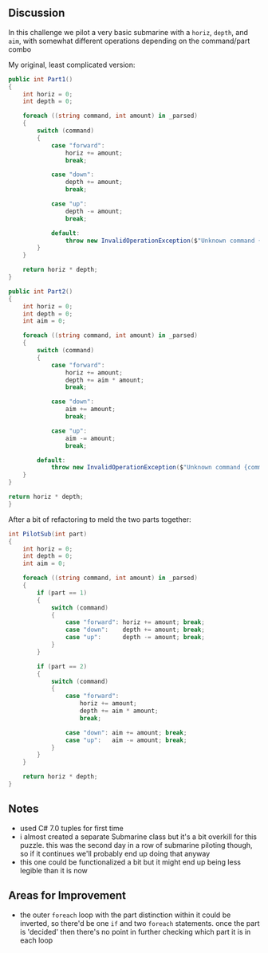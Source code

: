 ## Discussion

In this challenge we pilot a very basic submarine with a `horiz`, `depth`, and `aim`, with somewhat different operations depending on the command/part combo

My original, least complicated version:

```cs
public int Part1()
{
	int horiz = 0;
	int depth = 0;            

	foreach ((string command, int amount) in _parsed)
	{
		switch (command)
		{
			case "forward":
				horiz += amount;
				break;

			case "down":
				depth += amount;
				break;

			case "up":
				depth -= amount;
				break;

			default:
				throw new InvalidOperationException($"Unknown command {command}");
		}                
	}

	return horiz * depth;
}
```

```cs
public int Part2()
{
	int horiz = 0;
	int depth = 0;
	int aim = 0;

	foreach ((string command, int amount) in _parsed)
	{
		switch (command)
		{
			case "forward":
				horiz += amount;
				depth += aim * amount;
				break;

			case "down":
				aim += amount;
				break;

			case "up":
				aim -= amount;
				break;

		default:
			throw new InvalidOperationException($"Unknown command {command}");
	}
}

return horiz * depth;
}
```

After a bit of refactoring to meld the two parts together:

```cs
int PilotSub(int part)
{
	int horiz = 0;
	int depth = 0;
	int aim = 0;

	foreach ((string command, int amount) in _parsed)
	{
		if (part == 1)
		{
			switch (command)
			{
				case "forward": horiz += amount; break;
				case "down":    depth += amount; break;
				case "up":      depth -= amount; break;
			}
		}

		if (part == 2)
		{
			switch (command)
			{
				case "forward":
					horiz += amount;
					depth += aim * amount;
					break;

				case "down": aim += amount; break;
				case "up":   aim -= amount; break;
			}
		}
	}

	return horiz * depth;
}
```

## Notes

- used C# 7.0 tuples for first time
- i almost created a separate Submarine class but it's a bit overkill for this puzzle. this was the second day in a row of submarine piloting though, so if it continues we'll probably end up doing that anyway
- this one could be functionalized a bit but it might end up being less legible than it is now

## Areas for Improvement

- the outer `foreach` loop with the part distinction within it could be inverted, so there'd be one `if` and two `foreach` statements.  once the part is 'decided' then there's no point in further checking which part it is in each loop
